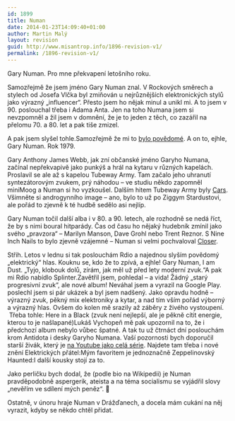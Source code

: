 ```yaml
---
id: 1899
title: Numan
date: 2014-01-23T14:09:40+01:00
author: Martin Malý
layout: revision
guid: http://www.misantrop.info/1896-revision-v1/
permalink: /1896-revision-v1/
---
```

Gary Numan. Pro mne překvapení letošního roku.

<!--more-->

Samozřejmě že jsem jméno Gary Numan znal. V Rockových směrech a stylech od Josefa Vlčka byl zmiňován u nejrůznějších elektronických stylů jako výrazný &#8222;influencer&#8220;. Přesto jsem ho nějak minul a unikl mi. A to jsem v 90. poslouchal třeba i Adama Anta. Jen na toho Numana jsem si nevzpomněl a žil jsem v domnění, že je to jeden z těch, co zazářil na přelomu 70. a 80. let a pak tiše zmizel.

A pak jsem slyšel tohle.Samozřejmě že mi to [bylo povědomé](https://www.youtube.com/watch?v=q9QbwiQUXpw). A on to, ejhle, Gary Numan. Rok 1979.

Gary Anthony James Webb, jak zní občanské jméno Garyho Numana, začínal nepřekvapivě jako punkýš a hrál na kytaru v různých kapelách. Proslavil se ale až s kapelou Tubeway Army. Tam začalo jeho uhranutí syntezátorovým zvukem, prý náhodou &#8211; ve studiu někdo zapomněl miniMoog a Numan si ho vyzkoušel. Dalším hitem Tubeway Army byly [Cars](https://www.youtube.com/watch?v=Ldyx3KHOFXw). Všimněte si androgynního image &#8211; ano, bylo to už po Ziggym Stardustovi, ale pořád to zjevně k té hudbě sedělo asi nejlíp.

Gary Numan točil další alba i v 80. a 90. letech, ale rozhodně se nedá říct, že by s nimi boural hitparády. Čas od času ho nějaký hudebník zmínil jako svého &#8222;pravzora&#8220; &#8211; Marilyn Manson, Dave Grohl nebo Trent Reznor. S Nine Inch Nails to bylo zjevně vzájemné &#8211; Numan si velmi pochvaloval [Closer](https://www.youtube.com/watch?v=PTFwQP86BRs).

Střih. Letos v lednu si tak poslouchám Rdio a najednou slyším povědomý &#8222;elektrický&#8220; hlas. Kouknu se, kdo že to zpívá, a ejhle! Gary Numan, I am Dust. &#8222;Tyjo, klobouk dolů, zírám, jak měl už před lety moderní zvuk.&#8220;A pak mi Rdio nabídlo Splinter.Zavětřil jsem, pohledal &#8211; a vida! Žádný &#8222;starý progresivní zvuk&#8220;, ale nové album! Neváhal jsem a vyrazil na Google Play. poslechl jsem si pár ukázek a byl jsem nadšený. Jako opravdu hodně &#8211; výrazný zvuk, pěkný mix elektroniky a kytar, a nad tím vším pořád výborný a výrazný hlas. Ovšem do kolen mě srazily až záběry z živého vystoupení.  Třeba tohle: Here in a Black (zvuk není nejlepší, ale je pěkně cítit energie, kterou to je našlapané)Lukáš Vychopeň mě pak upozornil na to, že i předchozí album nebylo vůbec špatné. A tak tu už čtrnáct dní poslouchám krom Antidota i desky Garyho Numana. Vaší pozornosti bych doporučil starší živák, který je [na Youtube jako celá série](https://www.youtube.com/watch?v=PPxC8WUN8pw&list=SP4h2XGENb6qiCYEYANxLqgINAWuLZbYi_). Najdete tam třeba i nové znění Elektrických přátel:Mým favoritem je jednoznačně Zeppelinovský Haunted:I další kousky stojí za to.

Jako perličku bych dodal, že (podle bio na Wikipedii) je Numan pravděpodobně aspergerik, ateista a na téma socialismu se vyjádřil slovy &#8222;nevěřím ve sdílení mých peněz&#8220;. 🙂

Ostatně, v únoru hraje Numan v Drážďanech, a docela mám cukání na něj vyrazit, kdyby se někdo chtěl přidat.